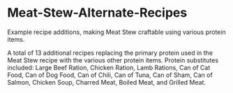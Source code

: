 # Meat-Stew-Alternate-Recipes
Example recipe additions, making Meat Stew craftable using various protein items.

A total of 13 additional recipes replacing the primary protein used in the Meat Stew recipe with the various other protein items.
Protein substitutes included: Large Beef Ration, Chicken Ration, Lamb Rations, Can of Cat Food, Can of Dog Food, Can of Chili, Can of Tuna, Can of Sham, Can of Salmon, Chicken Soup, Charred Meat, Boiled Meat, and Grilled Meat.
